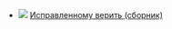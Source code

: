 * ![](/books/fantasy_fight/Татьяна%20В.%20Минина/Исправленному%20верить%20(сборник).jpg) [Исправленному верить (сборник)](/books/fantasy_fight/Татьяна%20В.%20Минина/Исправленному%20верить%20(сборник))
